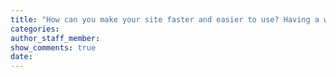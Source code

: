 ```yaml
---
title: "How can you make your site faster and easier to use? Having a website is simply not an effective practice if no one has a tendency to stick around for very long. With a website that captures attention but doesn’t keep visitors over long periods of time, you may find it difficult actually rank your page or even attract new users to your site. In this first part of our SEO instruction series we will look into some of the greatest impact strategies that you can use for making your site faster and more accessible to users.  Part 1: In part one we will go through some of the elements of a website that actually make users stick around and keep your website users consistently coming back. Regular users as well as long-term users are some of the most important visitors for your website. Making the first step towards pleasing these visitors will help to make sure that you can create a page that will remain effective for your target market.  The first rule of some with designing any type of website interface is that you should never assume that your potential customers and visitors will hunt around to find the information that they are looking for. Search functions on your page are important but with an intuitive user interface is possible that a person could quickly navigate through your website and finding information on the pages that they are looking for.  Designing your page around the goals of visitors: Guessing or hunting through website is wasted time and even if you're going for a user interface that is going to be an extremely minimalist design, the user interface should be extremely obvious. The way that people navigate your website should be an extremely obvious practice and by helping people to find the pages that they want to access, you can create some happy customers. Happy customers will in turn spend money and support your website for the future! Starting with the home page: Any great homepage is going to work like a piece of bait that gets a customer hooked. Make sure that you limit the messages available on your homepage and really focusing on content that is going to describe the type of website that you are offering. Create a strong brand on your homepage and make sure that you state the basic objectives and services that you are going to offer. If you'll give your visitors a type of guidance on the homepage, this can make it difficult for them to understand what your website is even about.  The instructions that you give your users should also be easily communicated. In most cases users will learn more about your website if you are able to tell powerful story about your brand or about the experiences that they can have by using your site. Creating a seamless flow across the website and a proper story that can give your customers a background is essential.  Think about some of the most impactful commercials you have ever watched on television, perhaps they were impactful because they told a story about that brand. Bringing in some humor or even creating a fun narrative about your brand that your users could read, can be far better than a boring old basic description of what your website can do.  Identifying who you build the website for:  If you haven't done some research into your target market it's going to be very difficult for you to actually rank your page. You need to have some very defined ideas about who your target market is from the beginning and who you are planning on building your website for. The journey to a successful website involves the use of creating successful materials that target a specific audience. Look into some research and establish some goals for your brand such as targeting teens that are interested in a particular sport. The more that you can zero in on your target market, the more refined your brand and your content can be for achieving high ranks for certain subject matters.  Optimization: The speed of your site and the rate at which every element of your page loads will eventually affect your bottom line. Without some type of optimization on your page your search ranking, conversion rates, page views and more could all be potentially impacted. Reader satisfaction and revenue can also suffer as a result of a slow loading page.  In research completed by Gomez.com survey responders expected the average website to loading 2 seconds or less and if a page isn't loaded within 3 seconds users were much more likely to leave the website entirely. Nearly 80% of users in the survey suggested that they wouldn't go back to a website if they experience poor performance especially on an e-commerce platform.  Without proper optimization for your code and a website that functions on many different platforms, you could be missing out on a large portion of your target market as well as compromising your potential for a webpage.  Responsive web design: A fast loading page also needs to be properly optimized for use on mobile devices. If you have a website theme that does not currently work on any type of mobile device like a tablet or a smart phone, this could potentially cause you lose out on half of your target market. Making sure that you have a responsive web design by working with google webtools or switching over to a theme that has a responsive design is extremely important. This is an optimization standard that is growing ever increasingly important especially with so many users trusting mobile devices for their primary web access tool. How do you get started with making your site easier to use and faster? There are some great methods that you can use to get started in optimizing your page as well as improving speed on your page.  A good place to start is with the webpage test as well as Google's tools. These scoring systems can help you to take a look at some primary items on your webpage that need to be addressed in order for you to enjoy a better search engine ranking. These tools are specifically designed for webmasters to use and you can get a report generated on some actionable items that could almost immediately improve your website.  Focusing on image sizes in using compression tools like imageoptim can be another fantastic way that you can speed the loading time on your page. There are also a series of WordPress extensions that can automatically compress every new image that you share on the site. This type of image compression can really help with the process of improving your website as well as the loading times for every page.  Consider working with a developer if you are interested in getting the best possible performance as well as a series of optimization options like a complete response of website conversion. If you have a website that is older without much content, it is possible that you can work in optimizing performance by working with a developer and outlining some of your goals for ranking and improvement.  By looking into improvements to make your site faster and more intelligently designed, it is possible that you can shoot up search engine rankings and create a much more effective website."
categories:
author_staff_member:
show_comments: true
date:
---
```

